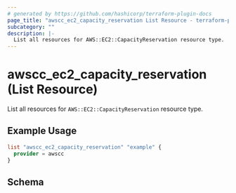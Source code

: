 ```yaml
---
# generated by https://github.com/hashicorp/terraform-plugin-docs
page_title: "awscc_ec2_capacity_reservation List Resource - terraform-provider-awscc"
subcategory: ""
description: |-
  List all resources for AWS::EC2::CapacityReservation resource type.
---
```


# awscc_ec2_capacity_reservation (List Resource)

List all resources for `AWS::EC2::CapacityReservation` resource type.

## Example Usage

```terraform
list "awscc_ec2_capacity_reservation" "example" {
  provider = awscc
}
```

<!-- schema generated by tfplugindocs -->
## Schema

